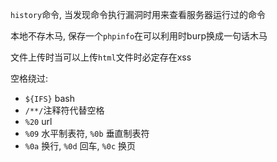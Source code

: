 `history`命令, 当发现命令执行漏洞时用来查看服务器运行过的命令

本地不存木马, 保存一个`phpinfo`在可以利用时burp换成一句话木马

文件上传时当可以上传`html`文件时必定存在xss

空格绕过:
- `${IFS}` bash
- `/**/`注释符代替空格
- `%20` url
- `%09` 水平制表符, `%0b` 垂直制表符
- `%0a` 换行, `%0d` 回车, `%0c` 换页

